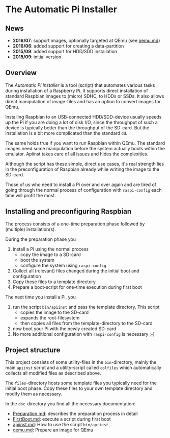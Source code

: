 The Automatic Pi Installer
==========================

News
----

- **2016/07**: support images, optionally targeted at QEmu
               (see [qemu.md](./doc/qemu.md "qemu.md"))
- **2016/06**: added support for creating a data-partition
- **2015/09**: added support for HDD/SDD installation
- **2015/09**: initial version


Overview
--------

The *Automatic Pi Installer* is a tool (script) that automates various
tasks during installation of a Raspberry Pi. It supports direct
installation of standard Raspbian images to (micro) SDHC, to HDDs or SSDs.
It also allows direct manipulation of image-files and has an option
to convert images for QEmu.

Installing Raspbian to an USB-connected HDD/SDD-device usually speeds up the
Pi if you are doing a lot of disk I/O, since the throughput of such a device
is typically better than the throughput of the SD-card. But the installation
is a bit more complicated than the standard `dd`.

The same holds true if you want to run Raspbian within QEmu. The standard
images need some manipulation before the system actually boots within
the emulator. Apiinst takes care of all issues and hides the complexities.

Although the script has these simple, direct use cases, it's real strength
lies in the preconfiguration of Raspbian already while writing the image to
the SD-card.

Those of us who need to install a Pi over and over again and are tired of
going through the normal process of configuration with `raspi-config` each
time will profit the most.


Installing and preconfiguring Raspbian
--------------------------------------

The process consists of a one-time preparation phase followed by
(multiple) installation(s).

During the preparation phase you

1. install a Pi using the normal process
   - copy the image to a SD-card
   - boot the system
   - configure the system using `raspi-config`
2. Collect all (relevant) files changed during the initial boot and configuration
3. Copy these files to a template directory
4. Prepare a boot-script for one-time execution during first boot

The next time you install a Pi, you

1. run the script `bin/apiinst` and pass the template directory. This script
   - copies the image to the SD-card
   - expands the root-filesystem
   - then copies all files from the template-directory to the SD-card
2. now boot your Pi with the newly created SD-card
3. No more additional configuration with `raspi-config` is necessary ;-)


Project structure
-----------------

This project consists of some utility-files in the `bin`-directory,
mainly the main `apiinst` script and a utility-script called `colfiles`
which automatically collects all modified files as described above.

The `files`-directory hosts some template files you typically need
for the initial boot phase. Copy these files to your own template
directory and modify them as necessary.

In the `doc`-directory you find all the necessary documentation:

  - [Preparation.md](./doc/Preparation.md "Preparation.md"): describes the
    preparation process in detail
  - [FirstBoot.md](./doc/FirstBoot.md "FirstBoot.md"): execute a script
    during first boot
  - [apiinst.md](./doc/apiinst.md "apiinst.md"): How to use the script
    `bin/apiinst`
  - [qemu.md](./doc/qemu.md "qemu.md"): Prepare an image for QEmu
